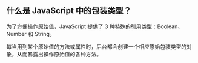 ## 什么是 JavaScript 中的包装类型？

为了方便操作原始值，JavaScript 提供了 3 种特殊的引用类型：Boolean、Number 和 String。

每当用到某个原始值的方法或属性时，后台都会创建一个相应原始包装类型的对象，从而暴露出操作原始值的各种方法。
